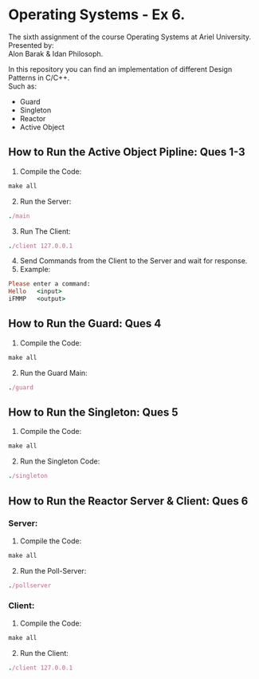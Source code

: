 # Operating Systems - Ex 6. <br>

The sixth assignment of the course Operating Systems at Ariel University. <br>
Presented by: <br>
Alon Barak & Idan Philosoph. <br>

In this repository you can find an implementation of different Design Patterns in C/C++. <br>
Such as: <br>
- Guard <br>
- Singleton <br>
- Reactor <br>
- Active Object <br>

## How to Run the Active Object Pipline: Ques 1-3 <br>

1. Compile the Code:
```ruby
make all
``` 
2. Run the Server:
```ruby
./main
``` 
3. Run The Client:
```ruby
./client 127.0.0.1
```
4. Send Commands from the Client to the Server and wait for response. <br>
5. Example: <br>
```ruby
Please enter a command:
Hello   <input>
iFMMP   <output>
```


## How to Run the Guard: Ques 4 <br>

1. Compile the Code:
```ruby
make all
```
2. Run the Guard Main:
```ruby
./guard
```


## How to Run the Singleton: Ques 5 <br>

1. Compile the Code:
```ruby
make all
```
2. Run the Singleton Code:
```ruby
./singleton
```


## How to Run the Reactor Server & Client: Ques 6

### Server:
1. Compile the Code:
```ruby
make all
```
2. Run the Poll-Server:
```ruby
./pollserver
```

### Client:
1. Compile the Code:
```ruby
make all
```
2. Run the Client:
```ruby
./client 127.0.0.1
```


